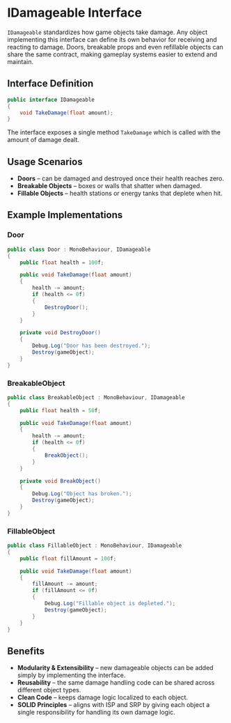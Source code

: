 # IDamageable Interface

`IDamageable` standardizes how game objects take damage. Any object
implementing this interface can define its own behavior for receiving
and reacting to damage. Doors, breakable props and even refillable
objects can share the same contract, making gameplay systems easier to
extend and maintain.

## Interface Definition
```csharp
public interface IDamageable
{
    void TakeDamage(float amount);
}
```
The interface exposes a single method `TakeDamage` which is called with
the amount of damage dealt.

## Usage Scenarios
- **Doors** – can be damaged and destroyed once their health reaches
  zero.
- **Breakable Objects** – boxes or walls that shatter when damaged.
- **Fillable Objects** – health stations or energy tanks that deplete
  when hit.

## Example Implementations

### Door
```csharp
public class Door : MonoBehaviour, IDamageable
{
    public float health = 100f;

    public void TakeDamage(float amount)
    {
        health -= amount;
        if (health <= 0f)
        {
            DestroyDoor();
        }
    }

    private void DestroyDoor()
    {
        Debug.Log("Door has been destroyed.");
        Destroy(gameObject);
    }
}
```

### BreakableObject
```csharp
public class BreakableObject : MonoBehaviour, IDamageable
{
    public float health = 50f;

    public void TakeDamage(float amount)
    {
        health -= amount;
        if (health <= 0f)
        {
            BreakObject();
        }
    }

    private void BreakObject()
    {
        Debug.Log("Object has broken.");
        Destroy(gameObject);
    }
}
```

### FillableObject
```csharp
public class FillableObject : MonoBehaviour, IDamageable
{
    public float fillAmount = 100f;

    public void TakeDamage(float amount)
    {
        fillAmount -= amount;
        if (fillAmount <= 0f)
        {
            Debug.Log("Fillable object is depleted.");
            Destroy(gameObject);
        }
    }
}
```

## Benefits
- **Modularity & Extensibility** – new damageable objects can be added
  simply by implementing the interface.
- **Reusability** – the same damage handling code can be shared across
  different object types.
- **Clean Code** – keeps damage logic localized to each object.
- **SOLID Principles** – aligns with ISP and SRP by giving each object
  a single responsibility for handling its own damage logic.
